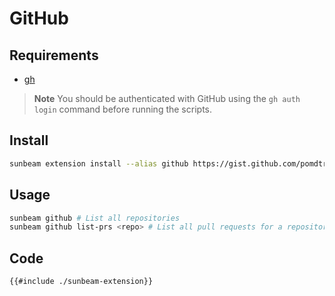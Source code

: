 # GitHub

## Requirements

- [gh](https://cli.github.com/)

> **Note** You should be authenticated with GitHub using the `gh auth login` command before running the scripts.

## Install

```bash
sunbeam extension install --alias github https://gist.github.com/pomdtr/dc1363d8f641928893ca8d3e670c9c3d
```

## Usage

```bash
sunbeam github # List all repositories
sunbeam github list-prs <repo> # List all pull requests for a repository
```

## Code

```bash
{{#include ./sunbeam-extension}}
```
